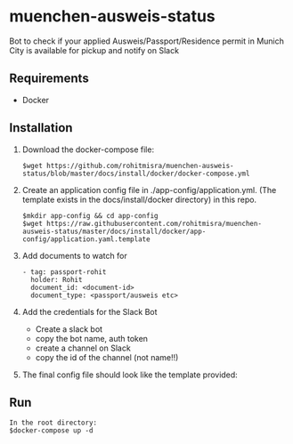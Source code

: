 # muenchen-ausweis-status

Bot to check if your applied Ausweis/Passport/Residence permit in Munich City is available for pickup and notify on Slack

## Requirements

- Docker

## Installation

1. Download the docker-compose file:
    ```
    $wget https://github.com/rohitmisra/muenchen-ausweis-status/blob/master/docs/install/docker/docker-compose.yml 
    ```

2. Create an application config file in ./app-config/application.yml.
   (The template exists in the docs/install/docker directory) in this repo.
   ```
   $mkdir app-config && cd app-config
   $wget https://raw.githubusercontent.com/rohitmisra/muenchen-ausweis-status/master/docs/install/docker/app-config/application.yaml.template
   ```

3. Add documents to watch for
   
   ```
   - tag: passport-rohit
     holder: Rohit
     document_id: <document-id>
     document_type: <passport/ausweis etc>
   ```

4. Add the credentials for the Slack Bot
   - Create a slack bot
   - copy the bot name, auth token
   - create a channel on Slack
   - copy the id of the channel (not name!!)
5. The final config file should look like the template provided:
   
## Run
```
In the root directory:
$docker-compose up -d
```

 